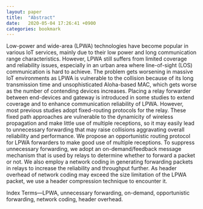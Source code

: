 ```yaml
---
layout: paper
title:  "Abstract"
date:   2020-05-04 17:26:41 +0900
categories: bookmark
---
```

Low-power and wide-area (LPWA) technologies have become popular in various IoT services, mainly due to their low power and long communication range characteristics. However, LPWA still suffers from limited coverage and reliability issues, especially in an urban area where line-of-sight (LOS) communication is hard to achieve. The problem gets worsening in massive IoT environments as LPWA is vulnerable to the collision because of its long transmission time and unsophisticated Aloha-based MAC, which gets worse as the number of contending devices increases. Placing a relay forwarder between end-devices and gateway is introduced in some studies to extend coverage and to enhance communication reliability of LPWA. However, most previous studies adopt fixed-routing protocols for the relay. These fixed path approaches are vulnerable to the dynamicity of wireless propagation and make little use of multiple receptions, so it may easily lead to unnecessary forwarding that may raise collisions aggravating overall reliability and performance. We propose an opportunistic routing protocol for LPWA forwarders to make good use of multiple receptions. To suppress unnecessary forwarding, we adopt an on-demand/feedback message mechanism that is used by relays to determine whether to forward a packet or not. We also employ a network coding in generating forwarding packets in relays to increase the reliability and throughput further. As header overhead of network coding may exceed the size limitation of the LPWA packet, we use a header compression technique to encounter it.

Index Terms—LPWA, unnecessary forwarding, on-demand, opportunistic forwarding, network coding, header overhead.